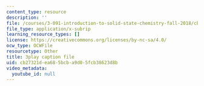 ```yaml
---
content_type: resource
description: ''
file: /courses/3-091-introduction-to-solid-state-chemistry-fall-2018/cb27321dea685bcba9d05fcb38623d8b_aCJECIYz8gM.srt
file_type: application/x-subrip
learning_resource_types: []
license: https://creativecommons.org/licenses/by-nc-sa/4.0/
ocw_type: OCWFile
resourcetype: Other
title: 3play caption file
uid: cb27321d-ea68-5bcb-a9d0-5fcb38623d8b
video_metadata:
  youtube_id: null
---
```

